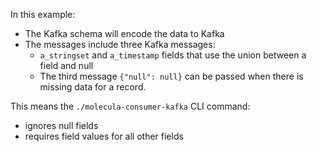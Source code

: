 In this example:

* The Kafka schema will encode the data to Kafka
* The messages include three Kafka messages:
  * `a_stringset` and `a_timestamp` fields that use the union between a field and null
  * The third message `{"null": null}` can be passed when there is missing data for a record.

This means the `./molecula-consumer-kafka` CLI command:
  * ignores null fields
  * requires field values for all other fields
